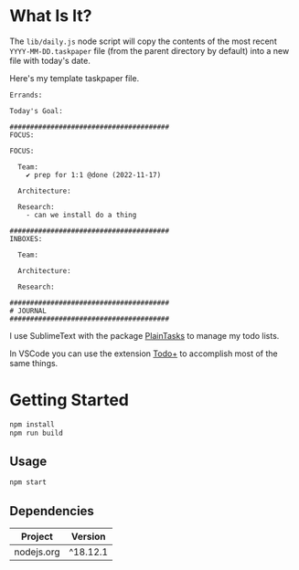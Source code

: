 # What Is It?

The `lib/daily.js` node script will copy the contents of the most recent `YYYY-MM-DD.taskpaper` file (from the parent directory by default) into a new file with today's date. 

Here's my template taskpaper file.

```taskpaper
Errands:

Today's Goal:

#######################################
FOCUS:

FOCUS:

  Team:
    ✔ prep for 1:1 @done (2022-11-17)

  Architecture:

  Research:
    - can we install do a thing

#######################################
INBOXES:

  Team:

  Architecture:

  Research:

#######################################
# JOURNAL
#######################################
```

I use SublimeText with the package [PlainTasks](https://github.com/aziz/PlainTasks) to manage my todo lists. 

In VSCode you can use the extension [Todo+](https://marketplace.visualstudio.com/items?itemName=fabiospampinato.vscode-todo-plus) to accomplish most of the same things.


# Getting Started

```sh
npm install
npm run build
```

## Usage

```sh
npm start
```


## Dependencies

|   Project   | Version  |
|-------------|----------|
| nodejs.org  | ^18.12.1 |


